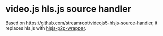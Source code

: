 # video.js hls.js source handler

Based on https://github.com/streamroot/videojs5-hlsjs-source-handler, it replaces hls.js with [hlsjs-p2p-wrapper](https://github.com/streamroot/hlsjs-p2p-wrapper).

